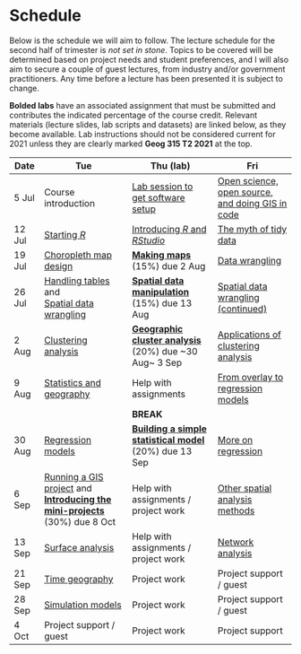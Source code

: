 # Schedule
Below is the schedule we will aim to follow. The lecture schedule for the second half of trimester is *not set in stone*. Topics to be covered will be determined based on project needs and student preferences, and I will also aim to secure a couple of guest lectures, from industry and/or government practitioners. Any time before a lecture has been presented it is subject to change.

**Bolded labs** have an associated assignment that must be submitted and contributes the indicated percentage of the course credit.  Relevant materials (lecture slides, lab scripts and datasets) are linked below, as they become available. Lab instructions should not be considered current for 2021 unless they are clearly marked **Geog 315 T2 2021** at the top.

Date | Tue | Thu (lab) | Fri
-- | -- | -- | --
5 Jul | Course introduction | [Lab session to get software setup](labs/week-01) | [Open science, open source, and doing GIS in code](slides/open/)
12 Jul | [Starting *R*](slides/starting-r/) | [Introducing *R* and *RStudio*](labs/week-02) | [The myth of tidy data](slides/tidy-data/)
19 Jul | [Choropleth map design](slides/choropleth-maps/) | [**Making maps**](labs/week-03) (15%) due 2 Aug | [Data wrangling](slides/data-wrangling/)
26 Jul | [Handling tables](slides/table-joins-and-dissolves/) and<br>[Spatial data wrangling](slides/spatial-data-wrangling/) | [**Spatial data manipulation**](labs/week-04) (15%) due 13 Aug | [Spatial data wrangling (continued)](slides/spatial-data-wrangling/)
2 Aug | [Clustering analysis](slides/classification-clustering/) | [**Geographic cluster analysis**](labs/week-05) (20%) due ~30 Aug~ 3 Sep | [Applications of clustering analysis](slides/classification-examples/)
9 Aug | [Statistics and geography](slides/statistics-and-space/) | Help with assignments | [From overlay to regression models](slides/from-overlay-to-regression/)
&nbsp; | &nbsp; | **BREAK** | &nbsp;
30 Aug | [Regression models](slides/regression/) | [**Building a simple statistical model**](labs/week-07) (20%) due 13 Sep | [More on regression](slides/more-on-regression/)
6 Sep | [Running a GIS project](slides/running-a-gis-project/) and [**Introducing the mini-projects**](labs/mini-project) (30%) due 8 Oct | Help with assignments / project work | [Other spatial analysis methods](slides/spatial-analysis-methods/)
13 Sep | [Surface analysis](slides/surface-analysis/) | Help with assignments / project work | [Network analysis](slides/network-analysis/)
21 Sep | [Time geography](https://southosullivan.com/geog315/time-geography/) | Project work | Project support / guest
28 Sep | [Simulation models](https://southosullivan.com/geog315/simulation-models/) | Project work | Project support / guest
4 Oct | Project support / guest | Project work | Project support
